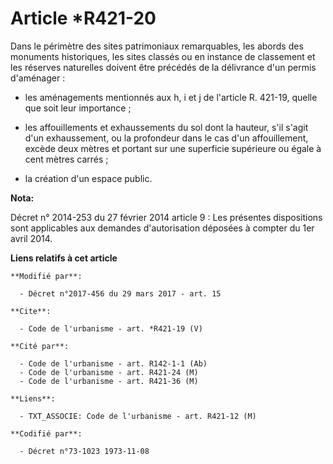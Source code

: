 # Article *R421-20

Dans le périmètre des sites patrimoniaux remarquables, les abords des monuments historiques, les sites classés ou en instance
de classement et les réserves naturelles doivent être précédés de la délivrance d'un permis d'aménager :

- les aménagements mentionnés aux h, i et j de l'article R. 421-19, quelle que soit leur importance ;

- les affouillements et exhaussements du sol dont la hauteur, s'il s'agit d'un exhaussement, ou la profondeur dans le cas
d'un affouillement, excède deux mètres et portant sur une superficie supérieure ou égale à cent mètres carrés ;

- la création d'un espace public.

**Nota:**

Décret n° 2014-253 du 27 février 2014 article 9 : Les présentes dispositions sont applicables aux demandes d'autorisation
déposées à compter du 1er avril 2014.

**Liens relatifs à cet article**

	**Modifié par**:

	  - Décret n°2017-456 du 29 mars 2017 - art. 15

	**Cite**:

	  - Code de l'urbanisme - art. *R421-19 (V)

	**Cité par**:

	  - Code de l'urbanisme - art. R142-1-1 (Ab)
	  - Code de l'urbanisme - art. R421-24 (M)
	  - Code de l'urbanisme - art. R421-36 (M)

	**Liens**:

	  - TXT_ASSOCIE: Code de l'urbanisme - art. R421-12 (M)

	**Codifié par**:

	  - Décret n°73-1023 1973-11-08
